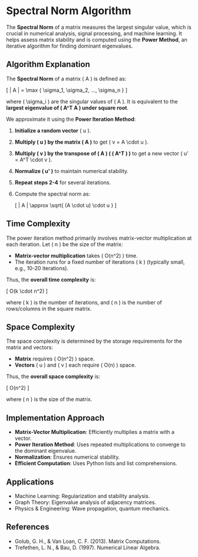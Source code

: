 # Spectral Norm Algorithm

The **Spectral Norm** of a matrix measures the largest singular value, which is crucial in numerical analysis, signal processing, and machine learning. It helps assess matrix stability and is computed using the **Power Method**, an iterative algorithm for finding dominant eigenvalues.


## Algorithm Explanation

The **Spectral Norm** of a matrix \( A \) is defined as:

\[
\| A \| = \max \{ \sigma_1, \sigma_2, ..., \sigma_n \}
\]

where \( \sigma_i \) are the singular values of \( A \). It is equivalent to the **largest eigenvalue of \( A^T A \) under square root**.

We approximate it using the **Power Iteration Method**:

1. **Initialize a random vector** \( u \).
2. **Multiply \( u \) by the matrix \( A \)** to get \( v = A \cdot u \).
3. **Multiply \( v \) by the transpose of \( A \) ( \( A^T \) )** to get a new vector \( u' = A^T \cdot v \).
4. **Normalize \( u' \)** to maintain numerical stability.
5. **Repeat steps 2-4** for several iterations.
6. Compute the spectral norm as:

   \[
   \| A \| \approx \sqrt{ (A \cdot u) \cdot u }
   \]

## **Time Complexity**
The power iteration method primarily involves matrix-vector multiplication at each iteration. Let \( n \) be the size of the matrix:

- **Matrix-vector multiplication** takes \( O(n^2) \) time.
- The iteration runs for a fixed number of iterations \( k \) (typically small, e.g., 10-20 iterations).

Thus, the **overall time complexity** is:

\[
O(k \cdot n^2)
\]

where \( k \) is the number of iterations, and \( n \) is the number of rows/columns in the square matrix.

## **Space Complexity**
The space complexity is determined by the storage requirements for the matrix and vectors:

- **Matrix** requires \( O(n^2) \) space.
- **Vectors** \( u \) and \( v \) each require \( O(n) \) space.

Thus, the **overall space complexity** is:

\[
O(n^2)
\]

where \( n \) is the size of the matrix.


## Implementation Approach

- **Matrix-Vector Multiplication**: Efficiently multiplies a matrix with a vector.
- **Power Iteration Method**: Uses repeated multiplications to converge to the dominant eigenvalue.
- **Normalization**: Ensures numerical stability.
- **Efficient Computation**: Uses Python lists and list comprehensions.

## Applications
- Machine Learning: Regularization and stability analysis.
- Graph Theory: Eigenvalue analysis of adjacency matrices.
- Physics & Engineering: Wave propagation, quantum mechanics.

## References
- Golub, G. H., & Van Loan, C. F. (2013). Matrix Computations.
- Trefethen, L. N., & Bau, D. (1997). Numerical Linear Algebra.